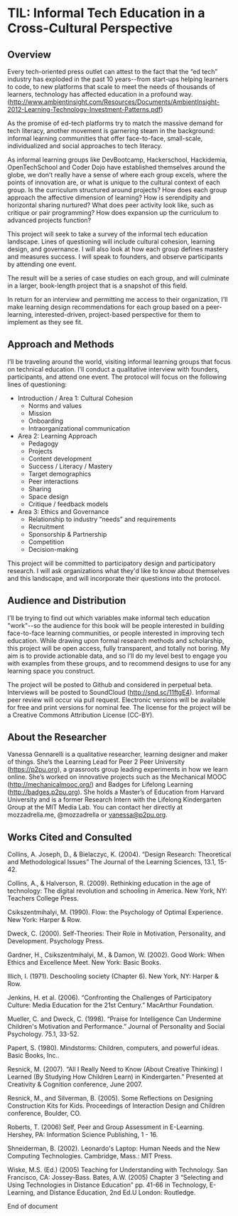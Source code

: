 # TIL: Informal Tech Education in a Cross-Cultural Perspective
## Overview
Every tech-oriented press outlet can attest to the fact that the “ed tech” industry has exploded in the past 10 years--from start-ups helping learners to code, to new platforms that scale to meet the needs of thousands of learners, technology has affected education in a profound way. (http://www.ambientinsight.com/Resources/Documents/AmbientInsight-2012-Learning-Technology-Investment-Patterns.pdf)

As the promise of ed-tech platforms try to match the massive demand for tech literacy, another movement is garnering steam in the background: informal learning communities that offer face-to-face, small-scale, individualized and social approaches to tech literacy. 

As informal learning groups like DevBootcamp, Hackerschool, Hackidemia, OpenTechSchool and Coder Dojo have established themselves around the globe, we don’t really have a sense of where each group excels, where the points of innovation are, or what is unique to the cultural context of each group. Is the curriculum structured around projects? How does each group approach the affective dimension of learning? How is serendipity and horizontal sharing nurtured? What does peer activity look like, such as critique or pair programming? How does expansion up the curriculum to advanced projects function? 

This project will seek to take a survey of the informal tech education landscape. Lines of questioning will include cultural cohesion, learning design, and governance. I will also look at how each group defines mastery and measures success. I will speak to founders, and observe participants by attending one event.

The result will be a series of case studies on each group, and will culminate in a larger, book-length project that is a snapshot of this field.

In return for an interview and permitting me access to their organization, I’ll make learning design recommendations for each group based on a peer-learning, interested-driven, project-based perspective for them to implement as they see fit.

## Approach and Methods
I’ll be traveling around the world, visiting informal learning groups that focus on technical education. I’ll conduct a qualitative interview with founders, participants, and attend one event. The protocol will focus on the following lines of questioning:

*	Introduction / Area 1: Cultural Cohesion
	* Norms and values
	* Mission 
	* Onboarding
	* Intraorganizational communication 
*	Area 2: Learning Approach
	* Pedagogy
	* Projects
	* Content development
	* Success / Literacy / Mastery
	* Target demographics
	* Peer interactions
	* Sharing
	* Space design
	* Critique / feedback models
* Area 3: Ethics and Governance
	* Relationship to industry “needs” and requirements
	* Recruitment
	* Sponsorship & Partnership
	* Competition
	* Decision-making

This project will be committed to participatory design and participatory research. I will ask organizations what they'd like to know about themselves and this landscape, and will incorporate their questions into the protocol. 

## Audience and Distribution

I'll be trying to find out which variables make informal tech education "work"--so the audience for this book will be people interested in building face-to-face learning communities, or people interested in improving tech education. While drawing upon formal research methods and scholarship, this project will be open access, fully transparent, and totally not boring. My aim is to provide actionable data, and so I’ll do my level best to engage you with examples from these groups, and to recommend designs to use for any learning space you construct. 

The project will be posted to Github and considered in perpetual beta. Interviews will be posted to SoundCloud (http://snd.sc/11ftgE4). Informal peer review will occur via pull request. Electronic versions will be available for free and print versions for nominal fee. The license for the project will be a Creative Commons Attribution License (CC-BY).

## About the Researcher
Vanessa Gennarelli is a qualitative researcher, learning designer and maker of things. She’s the Learning Lead for Peer 2 Peer University (https://p2pu.org), a grassroots group leading experiments in how we learn online. She’s worked on innovative projects such as the Mechanical MOOC (http://mechanicalmooc.org/) and Badges for Lifelong Learning (http://badges.p2pu.org). She holds a Master’s of Education from Harvard University and is a former Research Intern with the Lifelong Kindergarten Group at the MIT Media Lab. You can contact her directly at mozzadrella.me, @mozzadrella or vanessa@p2pu.org. 

## Works Cited and Consulted

Collins, A. Joseph, D., & Bielaczyc, K. (2004). “Design Research: Theoretical and Methodological Issues” The Journal of the Learning Sciences, 13.1, 15-42.

Collins, A., & Halverson, R. (2009). Rethinking education in the age of technology: The digital revolution and schooling in America. New York, NY: Teachers College Press.
						
Csikszentmihalyi, M. (1990). Flow: the Psychology of Optimal Experience. New York: Harper & Row.
												
Dweck, C. (2000). Self-Theories: Their Role in Motivation, Personality, and Development. Psychology Press.						
						
Gardner, H., Csikszentmihalyi, M., & Damon, W. (2002). Good Work: When Ethics and Excellence Meet. New York: Basic Books.

Illich, I. (1971). Deschooling society (Chapter 6). New York, NY: Harper & Row. 

Jenkins, H. et al. (2006). “Confronting the Challenges of Participatory Culture: Media Education for the 21st Century.” MacArthur Foundation.
						
Mueller, C. and Dweck, C. (1998). “Praise for Intelligence Can Undermine Children's Motivation and Performance.” Journal of Personality and Social Psychology. 75.1, 33-52.
				
Papert, S. (1980). Mindstorms: Children, computers, and powerful ideas. Basic Books, Inc..

Resnick, M. (2007). “All I Really Need to Know (About Creative Thinking) I Learned (By Studying How Children Learn) in Kindergarten.” Presented at Creativity & Cognition conference, June 2007.

Resnick, M., and Silverman, B. (2005). Some Reflections on Designing Construction Kits for Kids. Proceedings of Interaction Design and Children conference, Boulder, CO.

Roberts, T. (2006) Self, Peer and Group Assessment in E-Learning. Hershey, PA: Information Science Publishing, 1 - 16.

Shneiderman, B. (2002). Leonardo's Laptop: Human Needs and the New Computing Technologies. Cambridge, Mass.: MIT Press.

Wiske, M.S. (Ed.) (2005) Teaching for Understanding with Technology. San Francisco, CA: Jossey-Bass. Bates, A.W. (2005) Chapter 3 “Selecting and Using Technologies in Distance Education” pp. 41-66 in Technology, E-Learning, and Distance Education, 2nd Ed.U London: Routledge.

End of document

